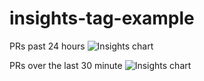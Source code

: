 # insights-tag-example

PRs past 24 hours
![Insights chart](https://insights-tag.herokuapp.com/prActivity.png?repo=levindixon/insights-tag-example&groupBy=day)


PRs over the last 30 minute
![Insights chart](https://insights-tag.herokuapp.com/prActivity.png?repo=levindixon/insights-tag-example&groupBy=minute&period=30)
